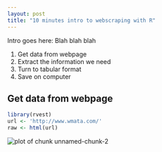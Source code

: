 ```yaml
---
layout: post
title: "10 minutes intro to webscraping with R"
---
```


Intro goes here:
Blah blah blah

1. Get data from webpage
2. Extract the information we need
2. Turn to tabular format
3. Save on computer

## Get data from webpage


```r
library(rvest)
url <- 'http://www.wmata.com/'
raw <- html(url)
```


![plot of chunk unnamed-chunk-2](figure/unnamed-chunk-2-1.png) 



